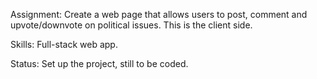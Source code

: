 Assignment: Create a web page that allows users to post, comment and upvote/downvote
on political issues. This is the client side.

Skills: Full-stack web app.

Status: Set up the project, still to be coded.